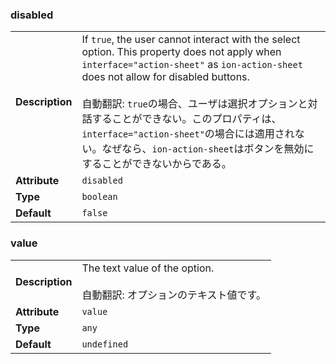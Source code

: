 ### disabled

|                 |                                                                                                                                                                                                                                                                                                                                                                                                                       |
| --------------- | --------------------------------------------------------------------------------------------------------------------------------------------------------------------------------------------------------------------------------------------------------------------------------------------------------------------------------------------------------------------------------------------------------------------- |
| **Description** | If `true`, the user cannot interact with the select option. This property does not apply when `interface="action-sheet"` as `ion-action-sheet` does not allow for disabled buttons.<br /><br />自動翻訳: `true`の場合、ユーザは選択オプションと対話することができない。このプロパティは、`interface="action-sheet"`の場合には適用されない。なぜなら、`ion-action-sheet`はボタンを無効にすることができないからである。 |
| **Attribute**   | `disabled`                                                                                                                                                                                                                                                                                                                                                                                                            |
| **Type**        | `boolean`                                                                                                                                                                                                                                                                                                                                                                                                             |
| **Default**     | `false`                                                                                                                                                                                                                                                                                                                                                                                                               |

### value

|                 |                                                                                 |
| --------------- | ------------------------------------------------------------------------------- |
| **Description** | The text value of the option.<br /><br />自動翻訳: オプションのテキスト値です。 |
| **Attribute**   | `value`                                                                         |
| **Type**        | `any`                                                                           |
| **Default**     | `undefined`                                                                     |
